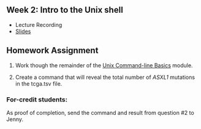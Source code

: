 ## Week 2: Intro to the Unix shell

- Lecture Recording
- [Slides](bfx_unix_shell_2024.pdf)

## Homework Assignment

1) Work though the remainder of the [Unix Command-line Basics](unix_command_line.md) module.

2) Create a command that will reveal the total number of *ASXL1* mutations in the tcga.tsv file.

### For-credit students:
As proof of completion, send the command and result from question #2 to Jenny.
